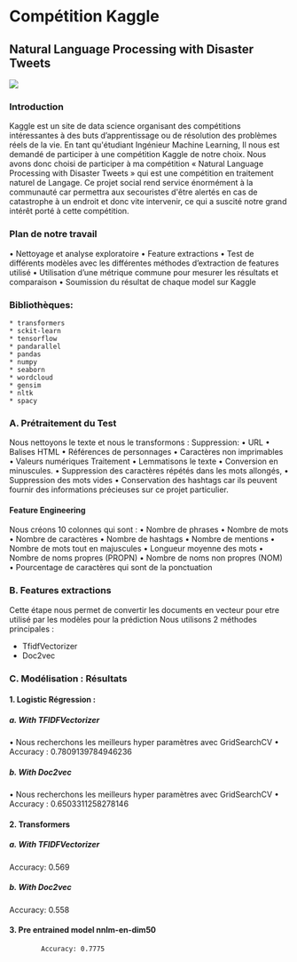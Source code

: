# Compétition Kaggle 
## Natural Language Processing with Disaster Tweets
<img src= "https://storage.googleapis.com/kaggle-media/competitions/nlp1-cover.jpg" > 

### Introduction
Kaggle est un site de data science organisant des compétitions intéressantes à des buts d’apprentissage ou de résolution des problèmes réels de la vie.
En tant qu'étudiant Ingénieur Machine Learning, 
Il nous est demandé de participer à une compétition Kaggle de notre choix.
Nous avons donc choisi de participer à ma compétition « Natural Language Processing with Disaster Tweets » qui est une compétition en traitement naturel de Langage.
Ce projet social rend service énormément à la communauté car permettra aux secouristes d'être alertés en cas de catastrophe à un endroit et donc vite intervenir, ce qui a suscité notre grand intérêt porté à cette compétition.


### Plan de notre travail
•	Nettoyage et analyse exploratoire
•	Feature extractions
•	Test de différents modèles avec les différentes méthodes d’extraction de features utilisé
•	Utilisation d’une métrique commune pour mesurer les résultats et comparaison
•	Soumission du résultat de chaque model sur Kaggle

### Bibliothèques:
    * transformers
    * sckit-learn
    * tensorflow
    * pandarallel
    * pandas
    * numpy
    * seaborn
    * wordcloud
    * gensim
    * nltk
    * spacy

### A. Prétraitement du Test

Nous nettoyons le texte et nous le transformons :
Suppression:
      •	URL
      •	Balises HTML
      •	Références de personnages
      •	Caractères non imprimables
      •	Valeurs numériques
      Traitement
      •	Lemmatisons le texte 
      •	Conversion en minuscules. 
      •	Suppression des caractères répétés dans les mots allongés,
      •	Suppression des mots vides
      •	Conservation des hashtags car ils peuvent fournir des informations précieuses sur ce projet particulier.



#### Feature Engineering

Nous créons 10 colonnes qui sont :
   •	Nombre de phrases
   •	Nombre de mots
   •	Nombre de caractères
   •	Nombre de hashtags
   •	Nombre de mentions
   •	Nombre de mots tout en majuscules
   •	Longueur moyenne des mots
   •	Nombre de noms propres (PROPN)
   •	Nombre de noms non propres (NOM)
   •	Pourcentage de caractères qui sont de la ponctuation

### B. Features extractions 

Cette étape nous permet de convertir les documents en vecteur pour etre utilisé par les modèles pour la prédiction
Nous utilisons 2 méthodes principales :

   *	TfidfVectorizer
   *	Doc2vec 



### C.	Modélisation : Résultats


#### 1.	Logistic Régression :

##### a.	With TFIDFVectorizer 

   •	Nous recherchons les meilleurs hyper paramètres avec GridSearchCV
   •	Accuracy : 0.7809139784946236        
##### b. With Doc2vec
   •	Nous recherchons les meilleurs hyper paramètres avec GridSearchCV
   •	Accuracy : 0.6503311258278146


 #### 2. 	Transformers
##### a.	With TFIDFVectorizer 
   Accuracy: 0.569

##### b.	With Doc2vec
Accuracy: 0.558



  #### 3. Pre entrained model nnlm-en-dim50
  
            Accuracy: 0.7775
